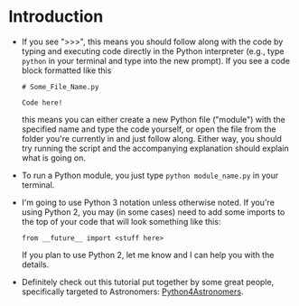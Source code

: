 # Introduction

*   If you see ">>>", this means you should follow along with the code by
    typing and executing code directly in the Python interpreter (e.g., type
    ``python`` in your terminal and type into the new prompt). If you see a
    code block formatted like this

        # Some_File_Name.py
    
        Code here!

    this means you can either create a new Python file ("module") with the
    specified name and type the code yourself, or open the file from the
    folder you're currently in and just follow along. Either way, you should
    try running the script and the accompanying explanation should explain
    what is going on. 

*   To run a Python module, you just type ``python module_name.py`` in your terminal.

*   I'm going to use Python 3 notation unless otherwise noted. If you're 
    using Python 2, you may (in some cases) need to add some imports to 
    the top of your code that will look something like this:
    
        from __future__ import <stuff here>
    
    If you plan to use Python 2, let me know and I can help you with the 
    details.
*   Definitely check out this tutorial put together by some great people,
    specifically targeted to Astronomers: [Python4Astronomers](http://python4astronomers.github.com/).